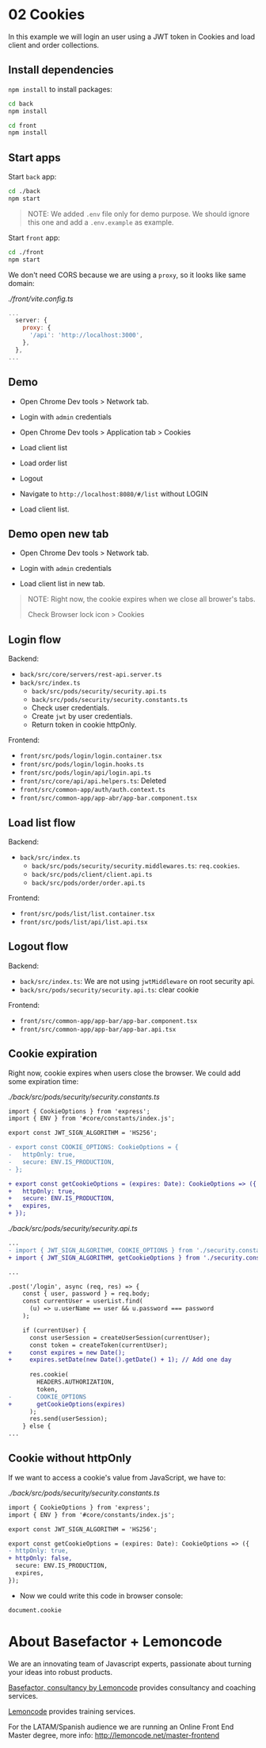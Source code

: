 # 02 Cookies

In this example we will login an user using a JWT token in Cookies and load client and order collections.

## Install dependencies

`npm install` to install packages:

```bash
cd back
npm install
```

```bash
cd front
npm install
```

## Start apps

Start `back` app:

```bash
cd ./back
npm start
```

> NOTE: We added `.env` file only for demo purpose. We should ignore this one and add a `.env.example` as example.

Start `front` app:

```bash
cd ./front
npm start
```

We don't need CORS because we are using a `proxy`, so it looks like same domain:

_./front/vite.config.ts_

```javascript
...
  server: {
    proxy: {
      '/api': 'http://localhost:3000',
    },
  },
...
```

## Demo

- Open Chrome Dev tools > Network tab.

- Login with `admin` credentials

- Open Chrome Dev tools > Application tab > Cookies

- Load client list

- Load order list

- Logout

- Navigate to `http://localhost:8080/#/list` without LOGIN

- Load client list.

## Demo open new tab

- Open Chrome Dev tools > Network tab.

- Login with `admin` credentials

- Load client list in new tab.

> NOTE: Right now, the cookie expires when we close all brower's tabs.
>
> Check Browser lock icon > Cookies

## Login flow

Backend:

  - `back/src/core/servers/rest-api.server.ts`
- `back/src/index.ts`
  - `back/src/pods/security/security.api.ts`
  - `back/src/pods/security/security.constants.ts`
  - Check user credentials.
  - Create `jwt` by user credentials.
  - Return token in cookie httpOnly.

Frontend:

  - `front/src/pods/login/login.container.tsx`
  - `front/src/pods/login/login.hooks.ts`
  - `front/src/pods/login/api/login.api.ts`
  - `front/src/core/api/api.helpers.ts`: Deleted
  - `front/src/common-app/auth/auth.context.ts`
  - `front/src/common-app/app-abr/app-bar.component.tsx`

## Load list flow

Backend:

- `back/src/index.ts`
  - `back/src/pods/security/security.middlewares.ts`: `req.cookies`.
  - `back/src/pods/client/client.api.ts`
  - `back/src/pods/order/order.api.ts`

Frontend: 

  - `front/src/pods/list/list.container.tsx`
  - `front/src/pods/list/api/list.api.tsx`

## Logout flow

Backend:

  - `back/src/index.ts`: We are not using `jwtMiddleware` on root security api.
  - `back/src/pods/security/security.api.ts`: clear cookie

Frontend: 

  - `front/src/common-app/app-bar/app-bar.component.tsx`
  - `front/src/common-app/app-bar/app-bar.api.tsx`

## Cookie expiration

Right now, cookie expires when users close the browser. We could add some expiration time:

_./back/src/pods/security/security.constants.ts_

```diff
import { CookieOptions } from 'express';
import { ENV } from '#core/constants/index.js';

export const JWT_SIGN_ALGORITHM = 'HS256';

- export const COOKIE_OPTIONS: CookieOptions = {
-   httpOnly: true,
-   secure: ENV.IS_PRODUCTION,
- };

+ export const getCookieOptions = (expires: Date): CookieOptions => ({
+   httpOnly: true,
+   secure: ENV.IS_PRODUCTION,
+   expires,
+ });

```

_./back/src/pods/security/security.api.ts_

```diff
...
- import { JWT_SIGN_ALGORITHM, COOKIE_OPTIONS } from './security.constants.js';
+ import { JWT_SIGN_ALGORITHM, getCookieOptions } from './security.constants.js';

...

.post('/login', async (req, res) => {
    const { user, password } = req.body;
    const currentUser = userList.find(
      (u) => u.userName == user && u.password === password
    );

    if (currentUser) {
      const userSession = createUserSession(currentUser);
      const token = createToken(currentUser);
+     const expires = new Date();
+     expires.setDate(new Date().getDate() + 1); // Add one day
      
      res.cookie(
        HEADERS.AUTHORIZATION,
        token,
-       COOKIE_OPTIONS
+       getCookieOptions(expires)
      );
      res.send(userSession);
    } else {
...

```

## Cookie without httpOnly

If we want to access a cookie's value from JavaScript, we have to:

_./back/src/pods/security/security.constants.ts_

```diff
import { CookieOptions } from 'express';
import { ENV } from '#core/constants/index.js';

export const JWT_SIGN_ALGORITHM = 'HS256';

export const getCookieOptions = (expires: Date): CookieOptions => ({
- httpOnly: true,
+ httpOnly: false,
  secure: ENV.IS_PRODUCTION,
  expires,
});

```

- Now we could write this code in browser console:

```
document.cookie
```

# About Basefactor + Lemoncode

We are an innovating team of Javascript experts, passionate about turning your ideas into robust products.

[Basefactor, consultancy by Lemoncode](http://www.basefactor.com) provides consultancy and coaching services.

[Lemoncode](http://lemoncode.net/services/en/#en-home) provides training services.

For the LATAM/Spanish audience we are running an Online Front End Master degree, more info: http://lemoncode.net/master-frontend
